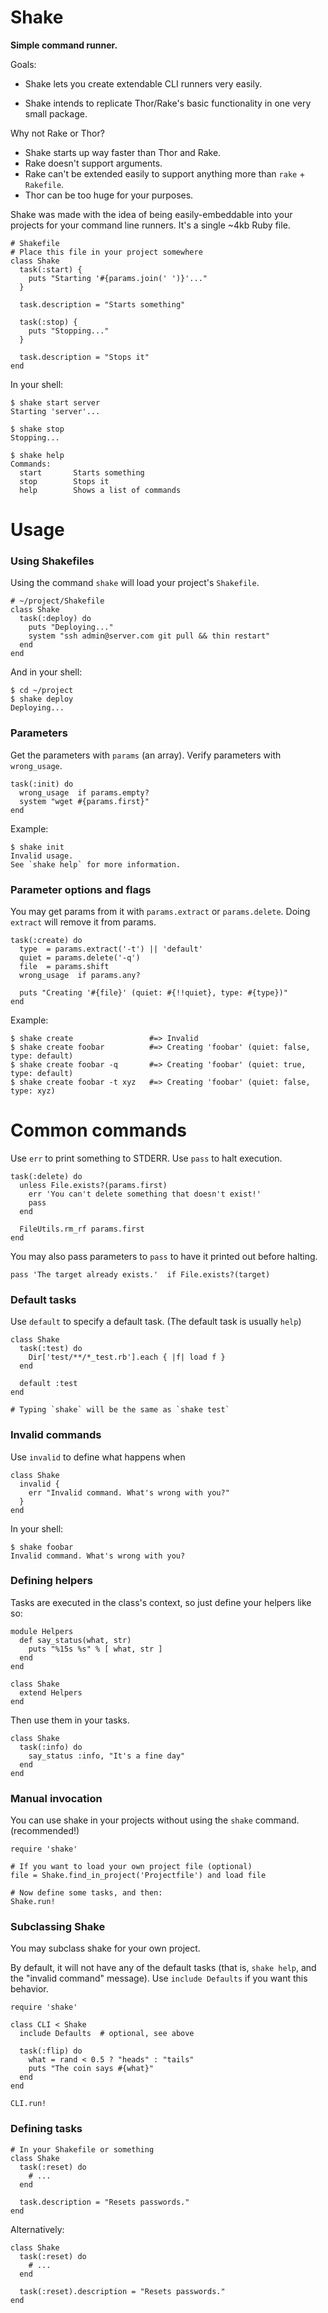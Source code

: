 Shake
=====

**Simple command runner.**

Goals:

 * Shake lets you create extendable CLI runners very easily.

 * Shake intends to replicate Thor/Rake's basic functionality in one very small package.

Why not Rake or Thor?

 * Shake starts up way faster than Thor and Rake.
 * Rake doesn't support arguments.
 * Rake can't be extended easily to support anything more than `rake` + `Rakefile`.
 * Thor can be too huge for your purposes.

Shake was made with the idea of being easily-embeddable into your projects
for your command line runners. It's a single ~4kb Ruby file.

    # Shakefile
    # Place this file in your project somewhere
    class Shake
      task(:start) {
        puts "Starting '#{params.join(' ')}'..."
      }

      task.description = "Starts something"

      task(:stop) {
        puts "Stopping..."
      }

      task.description = "Stops it"
    end

In your shell:

    $ shake start server
    Starting 'server'...

    $ shake stop
    Stopping...

    $ shake help
    Commands:
      start       Starts something
      stop        Stops it
      help        Shows a list of commands

Usage
=====

### Using Shakefiles

Using the command `shake` will load your project's `Shakefile`.

    # ~/project/Shakefile
    class Shake
      task(:deploy) do
        puts "Deploying..."
        system "ssh admin@server.com git pull && thin restart"
      end
    end

And in your shell:

    $ cd ~/project
    $ shake deploy
    Deploying...

### Parameters

Get the parameters with `params` (an array). Verify parameters with `wrong_usage`.

    task(:init) do
      wrong_usage  if params.empty?
      system "wget #{params.first}"
    end

Example:

    $ shake init
    Invalid usage.
    See `shake help` for more information.

### Parameter options and flags

You may get params from it with `params.extract` or `params.delete`. Doing `extract`
will remove it from params.

    task(:create) do
      type  = params.extract('-t') || 'default'
      quiet = params.delete('-q')
      file  = params.shift
      wrong_usage  if params.any?

      puts "Creating '#{file}' (quiet: #{!!quiet}, type: #{type})"
    end

Example:

    $ shake create                 #=> Invalid
    $ shake create foobar          #=> Creating 'foobar' (quiet: false, type: default)
    $ shake create foobar -q       #=> Creating 'foobar' (quiet: true, type: default)
    $ shake create foobar -t xyz   #=> Creating 'foobar' (quiet: false, type: xyz)

# Common commands

Use `err` to print something to STDERR. Use `pass` to halt execution.

    task(:delete) do
      unless File.exists?(params.first)
        err 'You can't delete something that doesn't exist!'
        pass
      end

      FileUtils.rm_rf params.first
    end

You may also pass parameters to `pass` to have it printed out before halting.

    pass 'The target already exists.'  if File.exists?(target)

### Default tasks

Use `default` to specify a default task. (The default task is usually `help`)

    class Shake
      task(:test) do
        Dir['test/**/*_test.rb'].each { |f| load f }
      end

      default :test
    end

    # Typing `shake` will be the same as `shake test`

### Invalid commands

Use `invalid` to define what happens when

    class Shake
      invalid {
        err "Invalid command. What's wrong with you?"
      }
    end

In your shell:

    $ shake foobar
    Invalid command. What's wrong with you?

### Defining helpers

Tasks are executed in the class's context, so just define your helpers like so:

    module Helpers
      def say_status(what, str)
        puts "%15s %s" % [ what, str ]
      end
    end

    class Shake
      extend Helpers
    end

Then use them in your tasks.

    class Shake
      task(:info) do
        say_status :info, "It's a fine day"
      end
    end

### Manual invocation

You can use shake in your projects without using the `shake` command. (recommended!)

    require 'shake'

    # If you want to load your own project file (optional)
    file = Shake.find_in_project('Projectfile') and load file

    # Now define some tasks, and then:
    Shake.run!

### Subclassing Shake

You may subclass shake for your own project.

By default, it will not have any of the default tasks (that is, `shake help`, and
the "invalid command" message). Use `include Defaults` if you want this behavior.

    require 'shake'

    class CLI < Shake
      include Defaults  # optional, see above

      task(:flip) do
        what = rand < 0.5 ? "heads" : "tails"
        puts "The coin says #{what}"
      end
    end

    CLI.run!

### Defining tasks

    # In your Shakefile or something
    class Shake
      task(:reset) do
        # ...
      end

      task.description = "Resets passwords."
    end

Alternatively:

    class Shake
      task(:reset) do
        # ...
      end

      task(:reset).description = "Resets passwords."
    end

